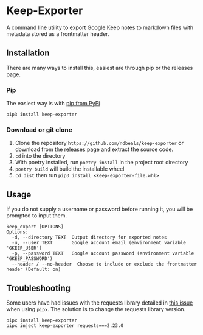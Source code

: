 # Keep-Exporter
A command line utility to export Google Keep notes to markdown files with metadata stored as a frontmatter header. 

## Installation
There are many ways to install this, easiest are through pip or the releases page.

### Pip
The easiest way is with [pip from PyPi](https://pypi.org/project/keep-exporter/)
```
pip3 install keep-exporter
```

### Download or git clone
 1. Clone the repository `https://github.com/ndbeals/keep-exporter` or download from the [releases page](https://github.com/ndbeals/keep-exporter/releases) and extract the source code.
 2. `cd` into the directory
 3. With poetry installed, run `poetry install` in the project root directory
 4. `poetry build` will build the installable wheel
 5. `cd dist` then run `pip3 install <keep-exporter-file.whl>`


## Usage
If you do not supply a username or password before running it, you will be prompted to input them.
```
keep_export [OPTIONS]
Options:
  -d, --directory TEXT  Output directory for exported notes
  -u, --user TEXT       Google account email (environment variable 'GKEEP_USER')
  -p, --password TEXT   Google account password (environment variable 'GKEEP_PASSWORD')
  --header / --no-header  Choose to include or exclude the frontmatter header (Default: on)
```


## Troubleshooting
Some users have had issues with the requests library detailed in [this issue](https://github.com/ndbeals/keep-exporter/issues/1) when using `pipx`. The solution is to change the requests library version.
```
pipx install keep-exporter 
pipx inject keep-exporter requests===2.23.0
```
